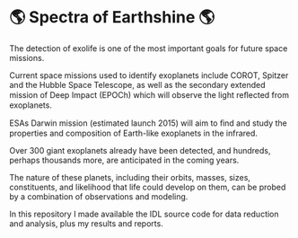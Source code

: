 # 🌎 Spectra of Earthshine 🌎


The detection of exolife is one of the most important goals for future space missions.

Current space missions used to identify exoplanets include COROT, Spitzer and the Hubble Space Telescope, as well as the secondary extended mission of Deep Impact (EPOCh) which will observe the light reﬂected from exoplanets. 

ESAs Darwin mission (estimated launch 2015) will aim to ﬁnd and study the properties and composition of Earth-like exoplanets in the infrared. 

Over 300 giant exoplanets already have been detected, and hundreds, perhaps thousands more, are anticipated in the coming years. 

The nature of these planets, including their orbits, masses, sizes, constituents, and likelihood that life could develop on them, can be probed by a combination of observations and modeling.

In this repository I made available the IDL source code for data reduction and analysis, plus my results and reports.
